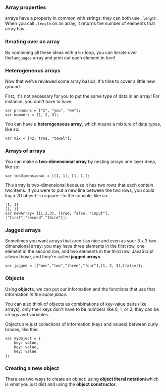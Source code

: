 ### **Array properties**

arrays have a property in common with strings: they can both use `.length`. When you call `.length` on an array, it returns the number of elements that array has.

### **Iterating over an array**

By combining all these ideas with a`for` loop, you can iterate over the`languages` array and print out each element in turn!

### **Heterogeneous arrays**

Now that we've reviewed some array basics, it's time to cover a little new ground.

First, it's not necessary for you to put the same type of data in an array! For instance, you don't have to have

```
var pronouns = ["I", "you", "we"];
var numbers = [1, 2, 3];

```

You can have a **heterogeneous array**, which means a mixture of data types, like so:

```
var mix = [42, true, "towel"];

```

### **Arrays of arrays**

You can make a **two-dimensional array** by nesting arrays one layer deep, like so:

```
var twoDimensional = [[1, 1], [1, 1]];

```

This array is two-dimensional because it has two rows that each contain two items. If you were to put a new line between the two rows, you could log a 2D object—a square—to the console, like so:

```
[1, 1]
[1, 1]
var newArray= [[1,2,3], [true, false, "input"], ["first","second","third"]];
```

### **Jagged arrays**

Sometimes you want arrays that aren't as nice and even as your 3 x 3 two-dimensional array: you may have three elements in the first row, one element in the second row, and two elements in the third row. JavaScript allows those, and they're called **jagged arrays**.

```
var jagged = [["one","two","three","four"],[1, 2, 3],[false]];
```

### Objects

Using **object**s, we can put our information and the functions that use that information _in the same place_.

You can also think of objects as combinations of key-value pairs \(like arrays\), only their keys don't have to be numbers like 0, 1, or 2: they can be strings and variables.

Objects are just collections of information \(keys and values\) between curly braces, like this:

```
var myObject = {
    key: value,
    key: value,
    key: value
};
```





### **Creating a new object**

There are two ways to create an object: using **object literal notation**\(which is what you just did\) and using the **object constructor**.

